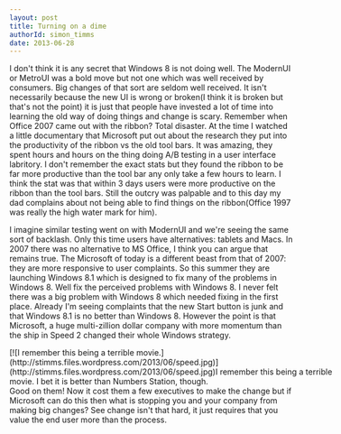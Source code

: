 ```yaml
---
layout: post
title: Turning on a dime
authorId: simon_timms
date: 2013-06-28
---
```


I don't think it is any secret that Windows 8 is not doing well. The ModernUI or MetroUI was a bold move but not one which was well received by consumers. Big changes of that sort are seldom well received. It isn't necessarily because the new UI is wrong or broken(I think it is broken but that's not the point) it is just that people have invested a lot of time into learning the old way of doing things and change is scary. Remember when Office 2007 came out with the ribbon? Total disaster. At the time I watched a little documentary that Microsoft put out about the research they put into the productivity of the ribbon vs the old tool bars. It was amazing, they spent hours and hours on the thing doing A/B testing in a user interface labritory. I don't remember the exact stats but they found the ribbon to be far more productive than the tool bar any only take a few hours to learn. I think the stat was that within 3 days users were more productive on the ribbon than the tool bars. Still the outcry was palpable and to this day my dad complains about not being able to find things on the ribbon(Office 1997 was really the high water mark for him).

I imagine similar testing went on with ModernUI and we're seeing the same sort of backlash. Only this time users have alternatives: tablets and Macs. In 2007 there was no alternative to MS Office, I think you can argue that remains true. The Microsoft of today is a different beast from that of 2007: they are more responsive to user complaints. So this summer they are launching Windows 8.1 which is designed to fix many of the problems in Windows 8. Well fix the perceived problems with Windows 8. I never felt there was a big problem with Windows 8 which needed fixing in the first place. Already I'm seeing complaints that the new Start button is junk and that Windows 8.1 is no better than Windows 8. However the point is that Microsoft, a huge multi-zillion dollar company with more momentum than the ship in Speed 2 changed their whole Windows strategy.

<div class="wp-caption aligncenter" id="attachment_2908" style="width: 620px">[![I remember this being a terrible movie.](http://stimms.files.wordpress.com/2013/06/speed.jpg)](http://stimms.files.wordpress.com/2013/06/speed.jpg)I remember this being a terrible movie. I bet it is better than Numbers Station, though.

</div>Good on them! Now it cost them a few executives to make the change but if Microsoft can do this then what is stopping you and your company from making big changes? See change isn't that hard, it just requires that you value the end user more than the process.



